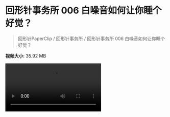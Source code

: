 # 回形针事务所 006 白噪音如何让你睡个好觉？

> 回形针PaperClip / 回形针事务所 / 回形针事务所 006 白噪音如何让你睡个好觉？

**视频大小**: 35.92 MB

<div class="video"><video src="https://file.hsyhx.top/archive/PaperClip/事务所/006.mp4" controls preload>🤔 您的浏览器不支持 video 标签</video></div>